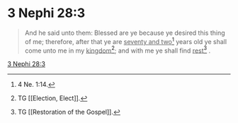 # 3 Nephi 28:3

> And he said unto them: Blessed are ye because ye desired this thing of me; therefore, after that ye are <u>seventy and two</u>[^a] years old ye shall come unto me in my <u>kingdom</u>[^b]; and with me ye shall find <u>rest</u>[^c] .

[3 Nephi 28:3](https://www.churchofjesuschrist.org/study/scriptures/bofm/3-ne/28?lang=eng&id=p3#p3)


[^a]: 4 Ne. 1:14.
[^b]: TG [[Election, Elect]].
[^c]: TG [[Restoration of the Gospel]].
